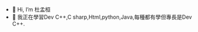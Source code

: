 - 👋 Hi, I’m 杜孟桓
- 👀 我正在學習Dev C++,C sharp,Html,python,Java,每種都有學但專長是Dev C++.
  

<!---
8qqo/8qqo is a ✨ special ✨ repository because its `README.md` (this file) appears on your GitHub profile.
You can click the Preview link to take a look at your changes.
--->
